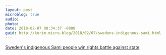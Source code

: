 ```yaml
---
layout: post
microblog: true
audio: 
photo: 
date: 2018-02-07 08:34:37 -0800
guid: http://kerim.micro.blog/2018/02/07/swedens-indigenous-sami.html
---
```

[Sweden's indigenous Sami people win rights battle against state](https://www.theguardian.com/world/2016/feb/03/sweden-indigenous-sami-people-win-rights-battle-against-state)
